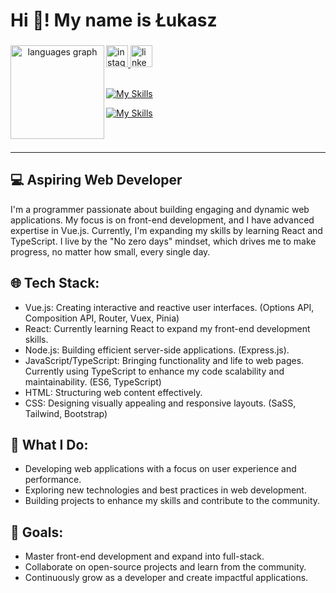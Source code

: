 <h1 align="left">Hi 👋! My name is Łukasz</h1>

###

<div align="center">
  <img src="https://github-readme-stats.vercel.app/api/top-langs?username=kvvasuu&locale=en&hide_title=false&layout=compact&card_width=320&langs_count=5&theme=dracula&hide_border=false" height="150" alt="languages graph" align="left" />
</div>

###

###

<div align="left">
  <a href="https://www.instagram.com/kvvasu/" target="_blank">
    <img src="https://img.shields.io/static/v1?message=Instagram&logo=instagram&label=&color=E4405F&logoColor=white&labelColor=&style=for-the-badge" height="35" alt="instagram logo"  />
  </a>
  <a href="https://www.linkedin.com/in/%C5%82ukasz-kwas-aa985a232/" target="_blank">
    <img src="https://img.shields.io/static/v1?message=LinkedIn&logo=linkedin&label=&color=0077B5&logoColor=white&labelColor=&style=for-the-badge" height="35" alt="linkedin logo"  />
  </a>
</div>

<br>

[![My Skills](https://skillicons.dev/icons?i=vue,react,nodejs,vite,tailwind,firebase,express,figma,php)](https://skillicons.dev)

[![My Skills](https://skillicons.dev/icons?i=js,ts,html,css,sass,ai,ps,mongodb,bootstrap)](https://skillicons.dev)

###

###

<br>

---


<h2 align="left">💻 Aspiring Web Developer</h2>

I'm a programmer passionate about building engaging and dynamic web applications. My focus is on front-end development, and I have advanced expertise in Vue.js. Currently, I'm expanding my skills by learning React and TypeScript. I live by the "No zero days" mindset, which drives me to make progress, no matter how small, every single day.
<h2 align="left">🌐 Tech Stack:</h2>

- Vue.js: Creating interactive and reactive user interfaces. (Options API, Composition API, Router, Vuex, Pinia)
- React: Currently learning React to expand my front-end development skills.
- Node.js: Building efficient server-side applications. (Express.js).
- JavaScript/TypeScript: Bringing functionality and life to web pages. Currently using TypeScript to enhance my code scalability and maintainability. (ES6, TypeScript)
- HTML: Structuring web content effectively.
- CSS: Designing visually appealing and responsive layouts. (SaSS, Tailwind, Bootstrap)

<h2 align="left">🚀 What I Do:</h2>

- Developing web applications with a focus on user experience and performance.
- Exploring new technologies and best practices in web development.
- Building projects to enhance my skills and contribute to the community.
  
<h2 align="left">🎯 Goals:</h2>

- Master front-end development and expand into full-stack.
- Collaborate on open-source projects and learn from the community.
- Continuously grow as a developer and create impactful applications.




